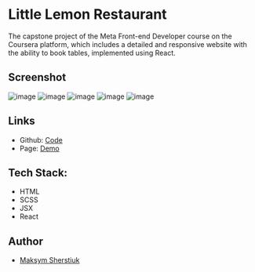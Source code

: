 # Little Lemon Restaurant
The capstone project of the Meta Front-end Developer course on the Coursera platform, which includes a detailed and responsive website with the ability to book tables, implemented using React.

## Screenshot
![image](https://github.com/Maxson71/littlelemon/assets/77611206/77b798f9-ce73-4f07-952e-74c915553a2f)
![image](https://github.com/Maxson71/littlelemon/assets/77611206/2df25aa3-fa73-4bcc-b3fb-9a6860183820)
![image](https://github.com/Maxson71/littlelemon/assets/77611206/56f7e01d-7a1b-4df1-85c2-8f28243debe3)
![image](https://github.com/Maxson71/littlelemon/assets/77611206/d34cdc7e-2156-4fe6-81aa-8ca53575b345)
![image](https://github.com/Maxson71/littlelemon/assets/77611206/87f4a365-ea87-476a-9329-5272efd1650c)

## Links
- Github: [Code](https://github.com/Maxson71/LittleLemon)
- Page: [Demo](https://maxson71.github.io/littlelemon/)

## Tech Stack:

- HTML
- SCSS
- JSX
- React

## Author
- [Maksym Sherstiuk](https://github.com/Maxson71)
